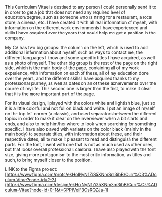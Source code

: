 This Curriculum Vitae is destined to any person I could personally send it to in order to get a job that does not need any required level of education/degree, such as someone who is hiring for a restaurant, a local store, a cinema, etc. I have created it with all real information of myself, with information on the different work environments I have experienced and skills I have acquired over the years that could help me get a position in the company.

My CV has two big groups: the column on the left, which is used to add additional information about myself, such as ways to contact me, the different languages I know and some specific titles I have acquired, as well as a photo of myself. The other big group is the rest of the page on the right side, which is the main body of the page, containing all of my work experience, with information on each of these, all of my education done over the years, and the different skills I have acquired thanks to my professional journey, as well as dates on all of these achievements over the course of my life.
This second one is larger than the first, to make it clear that it is the more important part of the page. 

For its visual design, I played with the colors white and lightish blue, just so it is a little colorful and not full on black and white. I put an image of myself on the top left corner (a classic), and used separators between the different topics in order to make it clear on the inverviewer when a bit starts and ends, and also to help him/her where to look when searching for something specific. I have also played with variants on the color black (mainly in the main body) to separate titles, with information about these, and their respective dates, all to make it pleasant to read and distinguish the different parts. For the font, I went with one that is not as much used as other ones, but that looks overall professional: cambria.
I have also played with the font size, giving more protagonism to the most critic information, as titles and such, to bring myself closer to the position.

LINK to the Figma project: [https://www.figma.com/proto/ekHoINyN1ZiS5XNmSm3ibB/Curr%C3%ADculum-Vitae?node-id=2-3](https://www.figma.com/design/ekHoINyN1ZiS5XNmSm3ibB/Curr%C3%ADculum-Vitae?node-id=0-1&t=GPPIVeiF3CsRQZJa-1)
